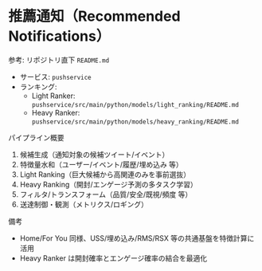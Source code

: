 # 推薦通知（Recommended Notifications）

参考: リポジトリ直下 `README.md`

- サービス: `pushservice`
- ランキング:
  - Light Ranker: `pushservice/src/main/python/models/light_ranking/README.md`
  - Heavy Ranker: `pushservice/src/main/python/models/heavy_ranking/README.md`

パイプライン概要

1) 候補生成（通知対象の候補ツイート/イベント）
2) 特徴量水和（ユーザー/イベント/履歴/埋め込み 等）
3) Light Ranking（巨大候補から高関連のみを事前選抜）
4) Heavy Ranking（開封/エンゲージ予測の多タスク学習）
5) フィルタ/トランスフォーム（品質/安全/既視/頻度 等）
6) 送達制御・観測（メトリクス/ロギング）

備考

- Home/For You 同様、USS/埋め込み/RMS/RSX 等の共通基盤を特徴計算に活用
- Heavy Ranker は開封確率とエンゲージ確率の結合を最適化

